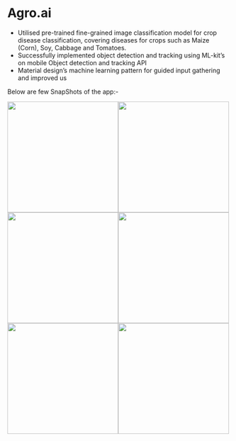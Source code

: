 # Agro.ai

- Utilised pre-trained fine-grained image classification model for
crop disease classification, covering diseases for crops such as
Maize (Corn), Soy, Cabbage and Tomatoes.
- Successfully implemented object detection and tracking using
ML-kit’s on mobile Object detection and tracking API
- Material design’s machine learning pattern for guided input
gathering and improved us

Below are few SnapShots of the app:-

<img src="https://user-images.githubusercontent.com/57033670/124243985-1a423780-db3c-11eb-8a6a-938189fa83ba.png"  width="250"/><img src="https://user-images.githubusercontent.com/57033670/124243996-1ca49180-db3c-11eb-9b4d-75febd517d79.png"  width="250"/>
<img src="https://user-images.githubusercontent.com/57033670/124244001-1dd5be80-db3c-11eb-8597-0bc3f8c79232.png"  width="250"/><img src="https://user-images.githubusercontent.com/57033670/124244006-1f06eb80-db3c-11eb-88b2-8d36c6465b27.png" width="250"/>
<img src="https://user-images.githubusercontent.com/57033670/124244008-1f9f8200-db3c-11eb-8c6c-1a932832c604.pn"  width="250"/><img src="https://user-images.githubusercontent.com/57033670/124244014-20381880-db3c-11eb-869f-95a250527b14.png" width="250"/>
